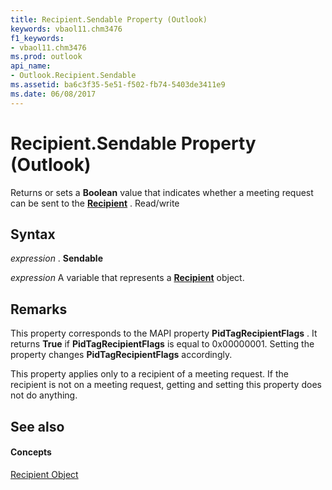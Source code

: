 ```yaml
---
title: Recipient.Sendable Property (Outlook)
keywords: vbaol11.chm3476
f1_keywords:
- vbaol11.chm3476
ms.prod: outlook
api_name:
- Outlook.Recipient.Sendable
ms.assetid: ba6c3f35-5e51-f502-fb74-5403de3411e9
ms.date: 06/08/2017
---
```



# Recipient.Sendable Property (Outlook)

Returns or sets a  **Boolean** value that indicates whether a meeting request can be sent to the **[Recipient](Outlook.Recipient.md)** . Read/write


## Syntax

 _expression_ . **Sendable**

 _expression_ A variable that represents a **[Recipient](Outlook.Recipient.md)** object.


## Remarks

This property corresponds to the MAPI property  **PidTagRecipientFlags** . It returns **True** if **PidTagRecipientFlags** is equal to 0x00000001. Setting the property changes **PidTagRecipientFlags** accordingly.

This property applies only to a recipient of a meeting request. If the recipient is not on a meeting request, getting and setting this property does not do anything.


## See also


#### Concepts


[Recipient Object](Outlook.Recipient.md)

